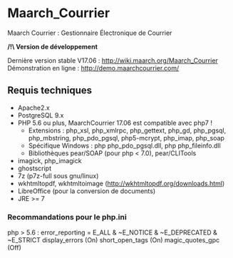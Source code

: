 # Maarch_Courrier
Maarch Courrier : Gestionnaire Électronique de Courrier

**/!\ Version de développement**

Dernière version stable V17.06 : http://wiki.maarch.org/Maarch_Courrier
Démonstration en ligne : http://demo.maarchcourrier.com/

## Requis techniques

* Apache2.x
* PostgreSQL 9.x
* PHP 5.6 ou plus, MaarchCourrier 17.06 est compatible avec php7 !
   * Extensions : php_xsl, php_xmlrpc, php_gettext, php_gd, php_pgsql, php_mbstring, php_pdo_pgsql, php5-mcrypt, php_imap, php_soap
   * Spécifique Windows : php php_pdo_pgsql.dll, php php_fileinfo.dll
   * Bibliothèques pear/SOAP (pour php < 7.0), pear/CLITools
* imagick, php_imagick
* ghostscript
* 7z (p7z-full sous gnu/linux)
* wkhtmltopdf, wkhtmltoimage (http://wkhtmltopdf.org/downloads.html)
* LibreOffice (pour la conversion de documents)
* JRE >= 7

###  Recommandations pour le php.ini

php > 5.6 : error_reporting = E_ALL & ~E_NOTICE & ~E_DEPRECATED & ~E_STRICT
display_errors (On)
short_open_tags (On)
magic_quotes_gpc (Off)


